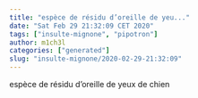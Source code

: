 ```yaml
---
title: "espèce de résidu d’oreille de yeu..."
date: "Sat Feb 29 21:32:09 CET 2020"
tags: ["insulte-mignone", "pipotron"]
author: m1ch3l
categories: ["generated"]
slug: "insulte-mignone/2020-02-29-21:32:09"
---
```


espèce de résidu d’oreille de yeux de chien
